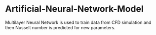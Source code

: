 # Artificial-Neural-Network-Model
Multilayer Neural Network is used to train data from CFD simulation and then Nusselt number is predicted for new parameters.
